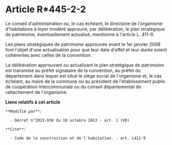 # Article R*445-2-2

Le conseil d'administration ou, le cas échéant, le directoire de l'organisme d'habitations à loyer modéré approuve, par
délibération, le plan stratégique de patrimoine, éventuellement actualisé, mentionné à l'article L. 411-9. 

Les plans stratégiques de patrimoine approuvés avant le 1er janvier 2008 font l'objet d'une actualisation pour que leur date
d'effet et leur durée soient cohérentes avec celles de la convention. 

La délibération approuvant ou actualisant le plan stratégique de patrimoine est transmise au préfet signataire de la
convention, au préfet du département dans lequel est situé le siège social de l'organisme et, le cas échéant, au maire de la
commune ou au président de l'établissement public de coopération intercommunale ou du conseil départemental de rattachement
de l'organisme.

**Liens relatifs à cet article**

	**Modifié par**:

	  - Décret n°2013-938 du 18 octobre 2013 - art. 1 (VD)

	**Cite**:

	  - Code de la construction et de l'habitation. - art. L411-9
